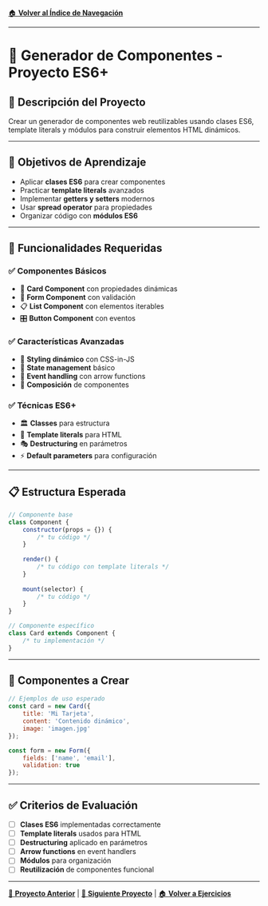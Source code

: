 [🏠 **Volver al Índice de Navegación**](../../../NAVEGACION-DOCUMENTOS.md)

---

# 🎨 Generador de Componentes - Proyecto ES6+

## 📝 **Descripción del Proyecto**
Crear un generador de componentes web reutilizables usando clases ES6, template literals y módulos para construir elementos HTML dinámicos.

---

## 🎯 **Objetivos de Aprendizaje**
- Aplicar **clases ES6** para crear componentes
- Practicar **template literals** avanzados
- Implementar **getters y setters** modernos
- Usar **spread operator** para propiedades
- Organizar código con **módulos ES6**

---

## 🔧 **Funcionalidades Requeridas**

### ✅ **Componentes Básicos**
- 🧱 **Card Component** con propiedades dinámicas
- 📝 **Form Component** con validación
- 📋 **List Component** con elementos iterables
- 🎛️ **Button Component** con eventos

### ✅ **Características Avanzadas**
- 🎨 **Styling dinámico** con CSS-in-JS
- 🔄 **State management** básico
- 📡 **Event handling** con arrow functions
- 🧩 **Composición** de componentes

### ✅ **Técnicas ES6+**
- 🏛️ **Classes** para estructura
- 📝 **Template literals** para HTML
- 🎭 **Destructuring** en parámetros
- ⚡ **Default parameters** para configuración

---

## 📋 **Estructura Esperada**

```javascript
// Componente base
class Component {
    constructor(props = {}) {
        /* tu código */
    }
    
    render() {
        /* tu código con template literals */
    }
    
    mount(selector) {
        /* tu código */
    }
}

// Componente específico
class Card extends Component {
    /* tu implementación */
}
```

---

## 🧪 **Componentes a Crear**

```javascript
// Ejemplos de uso esperado
const card = new Card({
    title: 'Mi Tarjeta',
    content: 'Contenido dinámico',
    image: 'imagen.jpg'
});

const form = new Form({
    fields: ['name', 'email'],
    validation: true
});
```

---

## ✅ **Criterios de Evaluación**

- [ ] **Clases ES6** implementadas correctamente
- [ ] **Template literals** usados para HTML
- [ ] **Destructuring** aplicado en parámetros
- [ ] **Arrow functions** en event handlers
- [ ] **Módulos** para organización
- [ ] **Reutilización** de componentes funcional

---

[📁 **Proyecto Anterior**](./02-mini-api-fetcher.md) | [📁 **Siguiente Proyecto**](./04-todo-app-moderna.md) | [🏠 **Volver a Ejercicios**](../ejercicios-practicos/README-EJERCICIOS.md)
